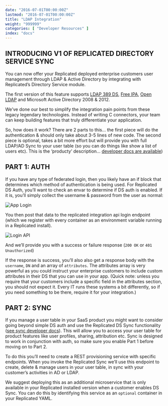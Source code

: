 ```yaml
---
date: "2016-07-01T00:00:00Z"
lastmod: "2016-07-01T00:00:00Z"
title: "LDAP Integration"
weight: "999999"
categories: [ "Developer Resources" ]
index: "docs"
---
```


## INTRODUCING V1 OF REPLICATED DIRECTORY SERVICE SYNC
You can now offer your Replicated deployed enterprise customers user management through
LDAP & Active Directory by integrating with Replicated’s Directory Service module.

The first version of this feature supports [LDAP 389 DS](http://directory.fedoraproject.org/),
[Free IPA](https://www.freeipa.org/page/Main_Page), [Open LDAP](http://www.openldap.org/) and
Microsoft Active Directory 2008 & 2012.

We’ve done our best to simplify the integration pain points from these legacy legendary
technologies. Instead of writing C connectors, your team can keep building features that
truly differentiate your application.

So, how does it work? There are 2 parts to this… the first piece will do the authentication
& should only take about 3-5 lines of new code. The second piece is optional, takes a bit
more effort but will provide you with full LDAP/AD Sync to your user table (so you can do
things like show a list of users etc). This is the ‘producty’ description...
[developer docs are available](https://replicated.readme.io/docs/identity-api))

## PART 1: AUTH
If you have any type of federated login, then you likely have an if block that determines
which method of authentication is being used. For Replicated DS Auth, you’ll want to check
an envar to determine if DS auth is enabled. If it is, you’ll simply collect the username
& password from the user as normal:

![App Login](/images/post-screens/app-login.png)

You then post that data to the replicated integration api login endpoint (which we register
with every container as an environment variable running in a Replicated install).

![Login API](/images/post-screens/login-api.png)

And we’ll provide you with a success or failure response (`200 OK` or `401 Unauthorized`)

If the response is success, you’ll also also get a response body with the `username`, `DN`
and an array of `attributes`. The attributes array is very powerful as you could instruct
your enterprise customers to include custom attributes in their DS that you can use in
your app. (Quick note: unless you require that your customers include a specific field
in the attributes section, you should not expect it. Every IT runs these systems a bit
differently, so if you need something to be there, require it for your integration.)

## PART 2: SYNC

If you manage a user table in your SaaS product you might want to consider going beyond
simple DS auth and use the Replicated DS Sync functionality
([see sync developer docs](/docs/reference/integration-api/)). This will
allow you to access your user table for product features like user profiles, sharing,
attribution etc. Sync is designed to work in conjunction with auth, so make sure you
enable Part 1 before moving on to Part 2.

To do this you’ll need to create a REST provisioning service with specific endpoints.
When you invoke the Replicated Sync we’ll use this endpoint to create, delete & manage
users in your user table, in sync with your customer’s activities in AD or LDAP.

We suggest deploying this as an additional microservice that is only available in your
Replicated installed version when a customer enables DS Sync. You can do this by
identifying this service as an `optional` container in your Replicated YAML.
